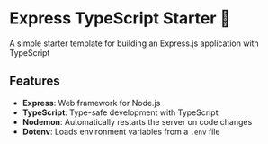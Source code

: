 # Express TypeScript Starter 🚀

A simple starter template for building an Express.js application with TypeScript

## Features
- **Express**: Web framework for Node.js
- **TypeScript**: Type-safe development with TypeScript
- **Nodemon**: Automatically restarts the server on code changes
- **Dotenv**: Loads environment variables from a `.env` file

